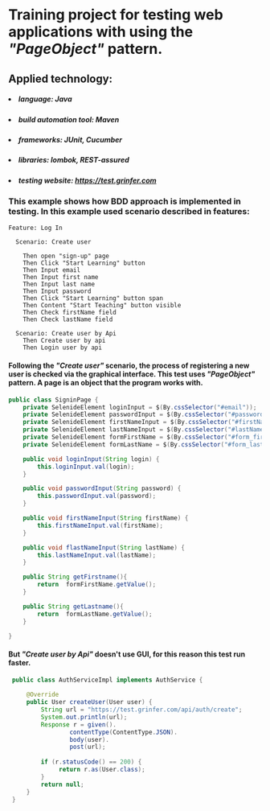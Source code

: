 # Training project for testing web applications with using the  *"PageObject"* pattern.

## Applied technology:

##### <li>language: Java

##### <li>build automation tool: Maven

##### <li>frameworks: JUnit, Cucumber

##### <li>libraries: lombok, REST-assured

##### <li>testing website: <https://test.grinfer.com>


### This example shows how  BDD approach is implemented in testing. In this example used scenario described in features:

```Gherkin
Feature: Log In

  Scenario: Create user

    Then open "sign-up" page
    Then Click "Start Learning" button
    Then Input email
    Then Input first name
    Then Input last name
    Then Input password
    Then Click "Start Learning" button span
    Then Content "Start Teaching" button visible
    Then Check firstName field
    Then Check lastName field

  Scenario: Create user by Api
    Then Create user by api
    Then Login user by api
```  
#### Following the ***"Create user"*** scenario, the process of registering a new user is checked via the graphical interface. This test uses ***"PageObject"*** pattern. A page is an object that the program works with.

```Java
public class SigninPage {
    private SelenideElement loginInput = $(By.cssSelector("#email"));
    private SelenideElement passwordInput = $(By.cssSelector("#password"));
    private SelenideElement firstNameInput = $(By.cssSelector("#firstName"));
    private SelenideElement lastNameInput = $(By.cssSelector("#lastName"));
    private SelenideElement formFirstName = $(By.cssSelector("#form_firstName"));
    private SelenideElement formLastName = $(By.cssSelector("#form_lastName"));

    public void loginInput(String login) {        
        this.loginInput.val(login);
    }

    public void passwordInput(String password) {
        this.passwordInput.val(password);
    }

    public void firstNameInput(String firstName) {
        this.firstNameInput.val(firstName);
    }

    public void flastNameInput(String lastName) {        
        this.lastNameInput.val(lastName);
    }

    public String getFirstname(){
        return  formFirstName.getValue();
    }

    public String getLastname(){
        return  formLastName.getValue();
    }

}
```

#### But ***"Create user by Api"*** doesn't use GUI, for this reason this test run faster.

```Java
 public class AuthServiceImpl implements AuthService {
      
     @Override
     public User createUser(User user) {
         String url = "https://test.grinfer.com/api/auth/create";
         System.out.println(url);
         Response r = given().
                 contentType(ContentType.JSON).  
                 body(user).                     
                 post(url);                      
 
         if (r.statusCode() == 200) {
              return r.as(User.class);             
         }
         return null;
     }
 }

```
